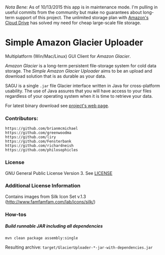 *Nota Bene:* As of 10/13/2015 this app is in maintenance mode. I'm pulling in useful commits from the community but make no guarantees about long-term support of this project. The unlimited storage plan with [Amazon's Cloud Drive](https://www.amazon.com/clouddrive/) has solved my need for cheap large-scale file storage. 

# Simple Amazon Glacier Uploader

Multiplatform (Win/Mac/Linux) GUI Client for _Amazon Glacier_.

_Amazon Glacier_ is a long-term persistent file-storage system for cold data storage. The _Simple Amazon Glacier Uploader_ aims to be an upload and download solution that is as durable as your data.

SAGU is a single `.jar` file Glacier interface written in Java for cross-platform usability. The use of Java assures that you will have access to your files regardless of your operating system when it is time to retrieve your data.

For latest binary download see [project's web page](http://simpleglacieruploader.brianmcmichael.com).

### Contributors:

	https://github.com/brianmcmichael
	https://github.com/greenwoodma
	https://github.com/liry
	https://github.com/Fensterbank
	https://github.com/richardneish
	https://github.com/philosophicles

### License
GNU General Public License Version 3. See [LICENSE](LICENSE)

### Additional License Information
Contains images from Silk Icon Set v.1.3 (http://www.famfamfam.com/lab/icons/silk/)

### How-tos
##### Build runnable JAR including all dependencies
```
mvn clean package assembly:single
```

Resulting archive: `target/GlacierUploader-*-jar-with-dependencies.jar`
